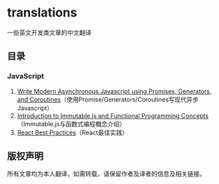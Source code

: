 # translations
一些英文开发类文章的中文翻译

## 目录

### JavaScript

1. [Write Modern Asynchronous Javascript using Promises, Generators, and Coroutines](https://github.com/DremyGit/translations/tree/master/javascript/write-modern-asynchronous-javascript-using-promises-generators-and-coroutines)（使用Promise/Generators/Coroutines写现代异步Javascript）
1. [Introduction to Immutable.js and Functional Programming Concepts](https://github.com/DremyGit/translations/tree/master/javascript/introduction-to-immutablejs-and-functional-programming-concepts)（Immutable.js与函数式编程概念介绍）
1. [React Best Practices](https://github.com/DremyGit/translations/tree/master/javascript/react-best-practices)（React最佳实践）

## 版权声明

所有文章均为本人翻译，如需转载，请保留作者及译者的信息及相关链接。
